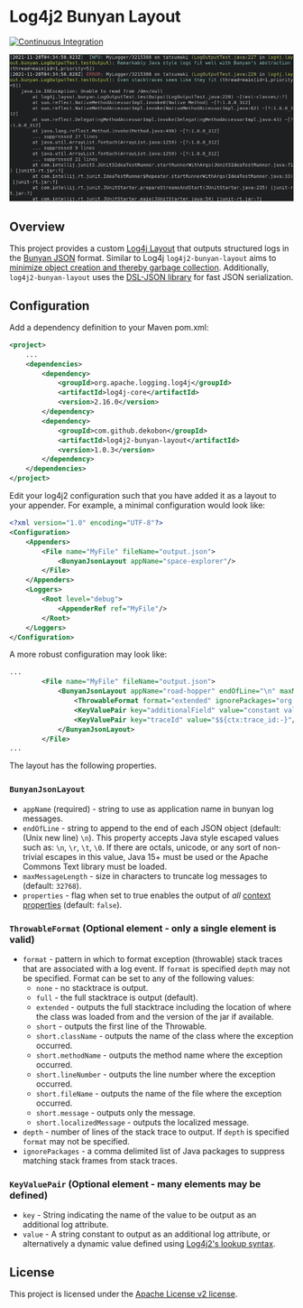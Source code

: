 # Log4j2 Bunyan Layout
[![Continuous Integration](https://github.com/dekobon/log4j2-bunyan-layout/actions/workflows/ci.yaml/badge.svg)](https://github.com/dekobon/log4j2-bunyan-layout/actions/workflows/ci.yaml)

![Screenshot](docs/screenshot.png)

## Overview

This project provides a custom [Log4j Layout](https://logging.apache.org/log4j/2.x/manual/layouts.html)
that outputs structured logs in the [Bunyan JSON](https://github.com/trentm/node-bunyan)
format. Similar to Log4j `log4j2-bunyan-layout` aims to 
[minimize object creation and thereby garbage collection](https://logging.apache.org/log4j/2.x/manual/garbagefree.html). Additionally, `log4j2-bunyan-layout` uses the
[DSL-JSON library](https://github.com/ngs-doo/dsl-json) for fast JSON
serialization.

## Configuration

Add a dependency definition to your Maven pom.xml:
```xml
<project>
    ...
    <dependencies>
        <dependency>
            <groupId>org.apache.logging.log4j</groupId>
            <artifactId>log4j-core</artifactId>
            <version>2.16.0</version>
        </dependency>
        <dependency>
            <groupId>com.github.dekobon</groupId>
            <artifactId>log4j2-bunyan-layout</artifactId>
            <version>1.0.3</version>
        </dependency>
    </dependencies>
</project>
```

Edit your log4j2 configuration such that you have added it as a layout to your
appender. For example, a minimal configuration would look like:
```xml
<?xml version="1.0" encoding="UTF-8"?>
<Configuration>
    <Appenders>
        <File name="MyFile" fileName="output.json">
            <BunyanJsonLayout appName="space-explorer"/>
        </File>
    </Appenders>
    <Loggers>
        <Root level="debug">
            <AppenderRef ref="MyFile"/>
        </Root>
    </Loggers>
</Configuration>
```

A more robust configuration may look like:

```xml
...
        <File name="MyFile" fileName="output.json">
            <BunyanJsonLayout appName="road-hopper" endOfLine="\n" maxMessageLength="1000" properties="false">
                <ThrowableFormat format="extended" ignorePackages="org.junit"/>
                <KeyValuePair key="additionalField" value="constant value"/>
                <KeyValuePair key="traceId" value="$${ctx:trace_id:-}"/>
            </BunyanJsonLayout>
        </File>
...
```

The layout has the following properties.

### `BunyanJsonLayout`
 * `appName` (required) - string to use as application name in bunyan log messages.
 * `endOfLine` - string to append to the end of each JSON object (default: (Unix new line) `\n`).
   This property accepts Java style escaped values such as: `\n`, `\r`, `\t`, `\0`. 
   If there are octals, unicode, or any sort of non-trivial escapes in
   this value, Java 15+ must be used or the Apache Commons Text library must be
   loaded.
 * `maxMessageLength` - size in characters to truncate log messages to (default: `32768`).
 * `properties` - flag when set to true enables the output of *all* [context properties](https://logging.apache.org/log4j/2.x/manual/thread-context.html) (default: `false`).

### `ThrowableFormat` (Optional element - only a single element is valid)
 * `format` - pattern in which to format exception (throwable) stack traces that 
   are associated  with a log event. If `format` is specified `depth` may not be 
   specified. Format can be set to any of the following values:
   * `none` - no stacktrace is output.
   * `full` - the full stacktrace is output (default).
   * `extended` - outputs the full stacktrace including the location of where 
      the class was loaded from and the version of the jar if available.
   * `short` - outputs the first line of the Throwable.
   * `short.className` - outputs the name of the class where the exception occurred.
   * `short.methodName` - outputs the method name where the exception occurred.
   * `short.lineNumber` - outputs the line number where the exception occurred.
   * `short.fileName` - outputs the name of the file where the exception occurred.
   * `short.message` - outputs only the message.
   * `short.localizedMessage` - outputs the localized message.
 * `depth` - number of lines of the stack trace to output. If `depth` is 
   specified `format` may not be specified.
 * `ignorePackages` - a comma delimited list of Java packages to suppress 
   matching stack frames from stack traces. 

### `KeyValuePair` (Optional element - many elements may be defined) 
 * `key` - String indicating the name of the value to be output as an additional
   log attribute.
 * `value` - A string constant to output as an additional log attribute, or
   alternatively a dynamic value defined using 
   [Log4j2's lookup syntax](https://logging.apache.org/log4j/2.x/manual/lookups.html).

## License

This project is licensed under the [Apache License v2 license](./LICENSE).
